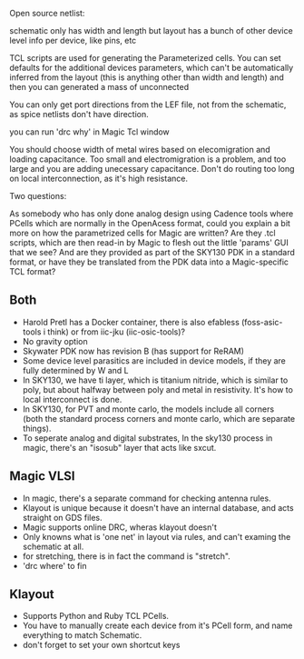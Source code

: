 Open source netlist:


schematic only has width and length
but layout has a bunch of other device level info per device, like pins, etc



TCL scripts are used for generating the Parameterized cells. You can set defaults for the additional devices parameters, which can't be automatically inferred from the layout (this is anything other than width and length) and then you can generated a mass of unconnected

You can only get port directions from the LEF file, not from the schematic, as spice netlists don't have direction.

you can run 'drc why' in Magic Tcl window

You should choose width of metal wires based on elecomigration and loading capacitance. Too small and electromigration is a problem, and too large and you are adding unecessary capacitance. Don't do routing too long on local interconnection, as it's high resistance.

Two questions:

As somebody who has only done analog design using Cadence tools where PCells which are normally in the OpenAcess format, could you explain a bit more on how the parametrized cells for Magic are written? Are they .tcl scripts, which are then read-in by Magic to flesh out the little 'params' GUI that we see? And are they provided as part of the SKY130 PDK in a standard format, or have they be translated from the PDK data into a Magic-specific TCL format?


## Both
* Harold Pretl has a Docker container, there is also efabless (foss-asic-tools i think) or from iic-jku (iic-osic-tools)?
* No gravity option
* Skywater PDK now has revision B (has support for ReRAM)
* Some device level parasitics are included in device models, if they are fully determined by W and L
* In SKY130, we have ti layer, which is titanium nitride, which is similar to poly, but about halfway between poly and metal in resistivity. It's how to local interconnect is done.
* In SKY130, for PVT and monte carlo, the models include all corners (both the standard process corners and monte carlo, which are separate things).
* To seperate analog and digital substrates, In the sky130 process in magic, there's an "isosub" layer that acts like sxcut.

## Magic VLSI
* In magic, there's a separate command for checking antenna rules.
* Klayout is unique because it doesn't have an internal database, and acts straight on GDS files.
* Magic supports online DRC, wheras klayout doesn't
* Only knowns what is 'one net' in layout via rules, and can't examing the schematic at all.
* for stretching, there is in fact the command is "stretch".
* 'drc where' to fin

## Klayout
* Supports Python and Ruby TCL PCells.
* You have to manually create each device from it's PCell form, and name everything to match Schematic.
* don't forget to set your own shortcut keys

